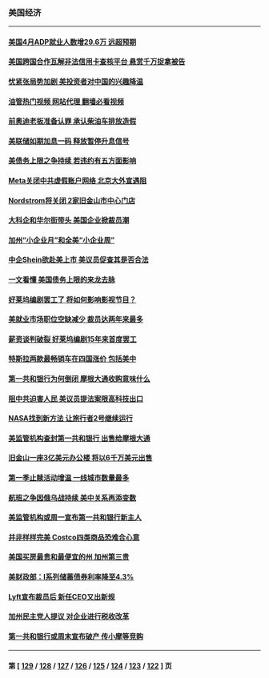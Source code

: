 ### 美国经济
---
#### [美国4月ADP就业人数增29.6万 远超预期](../../pages/ncid1078158/n13987861.md?05042045) 
#### [美国跨国合作瓦解非法信用卡查核平台 悬赏千万捉拿被告](../../pages/ncid1078158/n13987823.md?05042045) 
#### [忧紧张局势加剧 美投资者对中国的兴趣降温](../../pages/ncid1078158/n13987377.md?05042045) 
#### [油管热门视频 网站代理 翻墙必看视频](http://138.2.39.72:81/youtube.html?epic-marker?05042045)
#### [前奥迪老板准备认罪 承认柴油车排放造假](../../pages/ncid1078158/n13987583.md?05042045) 
#### [美联储如期加息一码 释放暂停升息信号](../../pages/ncid1078158/n13987490.md?05042045) 
#### [美债务上限之争持续 若违约有五方面影响](../../pages/ncid1078158/n13987396.md?05042045) 
#### [Meta关闭中共虚假账户网络 北京大外宣遇阻](../../pages/ncid1078158/n13987409.md?05042045) 
#### [Nordstrom将关闭 2家旧金山市中心门店](../../pages/ncid1078158/n13987134.md?05042045) 
#### [大科企和华尔街带头 美国企业掀裁员潮](../../pages/ncid1078158/n13986908.md?05042045) 
#### [加州“小企业月”和全美“小企业周”](../../pages/ncid1078158/n13986941.md?05042045) 
#### [中企Shein欲赴美上市 美议员促查其是否合法](../../pages/ncid1078158/n13986802.md?05042045) 
#### [一文看懂 美国债务上限的来龙去脉](../../pages/ncid1078158/n13986652.md?05042045) 
#### [好莱坞编剧罢工了 将如何影响影视节目？](../../pages/ncid1078158/n13986801.md?05042045) 
#### [美就业市场职位空缺减少 裁员达两年来最多](../../pages/ncid1078158/n13986797.md?05042045) 
#### [薪资谈判破裂 好莱坞编剧15年来首度罢工](../../pages/ncid1078158/n13986753.md?05042045) 
#### [特斯拉两款最畅销车在四国涨价 包括美中](../../pages/ncid1078158/n13986728.md?05042045) 
#### [第一共和银行为何倒闭 摩根大通收购意味什么](../../pages/ncid1078158/n13986061.md?05042045) 
#### [阻中共迫害人民 美议员提法案限高科技出口](../../pages/ncid1078158/n13986043.md?05042045) 
#### [NASA找到新方法 让旅行者2号继续运行](../../pages/ncid1078158/n13985995.md?05042045) 
#### [美监管机构查封第一共和银行 出售给摩根大通](../../pages/ncid1078158/n13985805.md?05042045) 
#### [旧金山一座3亿美元办公楼 将以6千万美元出售](../../pages/ncid1078158/n13985615.md?05042045) 
#### [第一季止赎活动增温 一线城市数量最多](../../pages/ncid1078158/n13985552.md?05042045) 
#### [航班之争因俄乌战持续 美中关系再添变数](../../pages/ncid1078158/n13985463.md?05042045) 
#### [美监管机构或周一宣布第一共和银行新主人](../../pages/ncid1078158/n13985320.md?05042045) 
#### [并非样样完美 Costco四类商品恐难合心意](../../pages/ncid1078158/n13983018.md?05042045) 
#### [美国买房最贵和最便宜的州 加州第三贵](../../pages/ncid1078158/n13984581.md?05042045) 
#### [美财政部：I系列储蓄债券利率降至4.3%](../../pages/ncid1078158/n13984708.md?05042045) 
#### [Lyft宣布裁员后 新任CEO又出新规](../../pages/ncid1078158/n13984649.md?05042045) 
#### [加州民主党人提议 对企业进行税收改革](../../pages/ncid1078158/n13984334.md?05042045) 
#### [第一共和银行或周末宣布破产 传小摩等竞购](../../pages/ncid1078158/n13984206.md?05042045) 

---
#### 第 [ [129](./129.md?05042045) / [128](./128.md?05042045) / [127](./127.md?05042045) / [126](./126.md?05042045) / [125](./125.md?05042045) / [124](./124.md?05042045) / [123](./123.md?05042045) / [122](./122.md?05042045) ] 页
